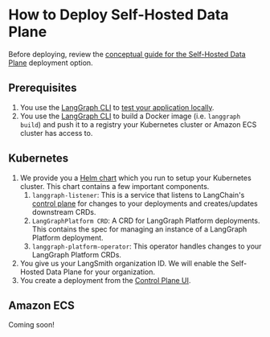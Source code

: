 # How to Deploy Self-Hosted Data Plane

Before deploying, review the [conceptual guide for the Self-Hosted Data Plane](../../concepts/langgraph_self_hosted_data_plane.md) deployment option.

## Prerequisites

1. You use the [LangGraph CLI](../../concepts/langgraph_cli.md) to [test your application locally](./test_locally.md).
1. You use the [LangGraph CLI](../../concepts/langgraph_cli.md) to build a Docker image (i.e. `langgraph build`) and push it to a registry your Kubernetes cluster or Amazon ECS cluster has access to.

## Kubernetes

1. We provide you a [Helm chart](https://github.com/langchain-ai/helm/tree/main/charts/langgraph-dataplane) which you run to setup your Kubernetes cluster. This chart contains a few important components.
    1. `langgraph-listener`: This is a service that listens to LangChain's [control plane](../../concepts/langgraph_control_plane.md) for changes to your deployments and creates/updates downstream CRDs.
    1. `LangGraphPlatform CRD`: A CRD for LangGraph Platform deployments. This contains the spec for managing an instance of a LangGraph Platform deployment.
    1. `langgraph-platform-operator`: This operator handles changes to your LangGraph Platform CRDs.
1. You give us your LangSmith organization ID. We will enable the Self-Hosted Data Plane for your organization.
1. You create a deployment from the [Control Plane UI](../../concepts/langgraph_control_plane.md#control-plane-ui).

## Amazon ECS

Coming soon!
